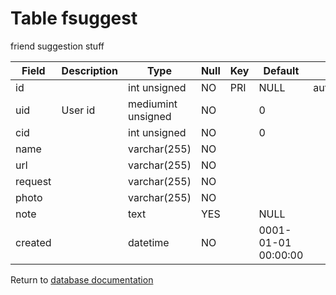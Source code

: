 Table fsuggest
===========
friend suggestion stuff

| Field   | Description | Type               | Null | Key | Default             | Extra          |    
| ------- | ----------- | ------------------ | ---- | --- | ------------------- | -------------- |    
| id      |             | int unsigned       | NO   | PRI | NULL                | auto_increment |    
| uid     | User id     | mediumint unsigned | NO   |     | 0                   |                |    
| cid     |             | int unsigned       | NO   |     | 0                   |                |    
| name    |             | varchar(255)       | NO   |     |                     |                |    
| url     |             | varchar(255)       | NO   |     |                     |                |    
| request |             | varchar(255)       | NO   |     |                     |                |    
| photo   |             | varchar(255)       | NO   |     |                     |                |    
| note    |             | text               | YES  |     | NULL                |                |    
| created |             | datetime           | NO   |     | 0001-01-01 00:00:00 |                |    

Return to [database documentation](help/database)
